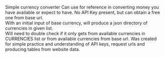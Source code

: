 Simple currency converter
Can use for reference in converting money you have available or expect to have.  No API Key present, but can obtain a free one from base url.  
With an initial input of base currency, will produce a json directory of currencies in given list.  
Will need to double check if it only gets from available currencies in CURRENCIES list or from available currencies from base url.
Was created for simple practice and understanding of API keys, request urls and producing tables from website data.
